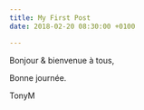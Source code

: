 ```yaml
---
title: My First Post
date: 2018-02-20 08:30:00 +0100

---
```

Bonjour & bienvenue à tous,

Bonne journée.

TonyM
